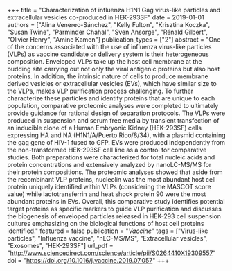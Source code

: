 +++
title = "Characterization of influenza H1N1 Gag virus-like particles and extracellular vesicles co-produced in HEK-293SF"
date = 2019-01-01
authors = ["Alina Venereo-Sánchez", "Kelly Fulton", "Krisztina Koczka", "Susan Twine", "Parminder Chahal", "Sven Ansorge", "Rénald Gilbert", "Olivier Henry", "Amine Kamen"]
publication_types = ["2"]
abstract = "One of the concerns associated with the use of influenza virus-like particles (VLPs) as vaccine candidate or delivery system is their heterogeneous composition. Enveloped VLPs take up the host cell membrane at the budding site carrying out not only the viral antigenic proteins but also host proteins. In addition, the intrinsic nature of cells to produce membrane derived vesicles or extracellular vesicles (EVs), which have similar size to the VLPs, makes VLP purification process challenging. To further characterize these particles and identify proteins that are unique to each population, comparative proteomic analyses were completed to ultimately provide guidance for rational design of separation protocols. The VLPs were produced in suspension and serum free media by transient transfection of an inducible clone of a Human Embryonic Kidney (HEK-293SF) cells expressing HA and NA (H1N1/A/Puerto Rico/8/34), with a plasmid containing the gag gene of HIV-1 fused to GFP. EVs were produced independently from the non-transformed HEK-293SF cell line as a control for comparative studies. Both preparations were characterized for total nucleic acids and protein concentrations and extensively analyzed by nanoLC-MS/MS for their protein compositions. The proteomic analyses showed that aside from the recombinant VLP proteins, nucleolin was the most abundant host cell protein uniquely identified within VLPs (considering the MASCOT score value) while lactotransferrin and heat shock protein 90 were the most abundant proteins in EVs. Overall, this comparative study identifies potential target proteins as specific markers to guide VLP purification and discusses the biogenesis of enveloped particles released in HEK-293 cell suspension cultures emphasizing on the biological functions of host cell proteins identified."
featured = false
publication = "*Vaccine*"
tags = ["Virus-like particles", "Influenza vaccine", "nLC-MS/MS", "Extracellular vesicles", "Exosomes", "HEK-293SF"]
url_pdf = "http://www.sciencedirect.com/science/article/pii/S0264410X19309557"
doi = "https://doi.org/10.1016/j.vaccine.2019.07.057"
+++

